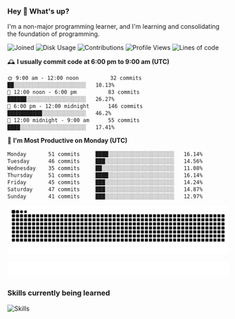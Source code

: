 ### Hey :wave: What's up?

I'm a non-major programming learner, and I'm learning and consolidating the foundation of programming.

<!--START_SECTION:waka-->
![Joined](http://img.shields.io/badge/Joined-7%20years%20ago-6D67E4?style=flat&labelColor=453C67)
![Disk Usage](http://img.shields.io/badge/Github%27s%20Storage-603.7%20MB-FD841F?style=flat&labelColor=E14D2A)
![Contributions](http://img.shields.io/badge/Contributions%20in%202024-26-7DCE13?style=flat&labelColor=2B7A0B)
![Profile Views](http://img.shields.io/badge/Profile%20Views-0-3AB4F2?style=flat&labelColor=0078AA)
![Lines of code](https://img.shields.io/badge/Lines%20of%20code-2%20Million%20Lines%20of%20code-FF8B8B?style=flat&labelColor=EB4747)

🕰️ **I usually commit code at 6:00 pm to 9:00 am (UTC)** 

```text
🌞 9:00 am - 12:00 noon          32 commits     ██░░░░░░░░░░░░░░░░░░░░░░░   10.13% 
🌆 12:00 noon - 6:00 pm          83 commits     ██████░░░░░░░░░░░░░░░░░░░   26.27% 
🌃 6:00 pm - 12:00 midnight      146 commits    ███████████░░░░░░░░░░░░░░   46.2% 
🌙 12:00 midnight - 9:00 am      55 commits     ████░░░░░░░░░░░░░░░░░░░░░   17.41%
```
📅 **I'm Most Productive on Monday (UTC)** 

```text
Monday       51 commits     ████░░░░░░░░░░░░░░░░░░░░░   16.14% 
Tuesday      46 commits     ███░░░░░░░░░░░░░░░░░░░░░░   14.56% 
Wednesday    35 commits     ██░░░░░░░░░░░░░░░░░░░░░░░   11.08% 
Thursday     51 commits     ████░░░░░░░░░░░░░░░░░░░░░   16.14% 
Friday       45 commits     ███░░░░░░░░░░░░░░░░░░░░░░   14.24% 
Saturday     47 commits     ███░░░░░░░░░░░░░░░░░░░░░░   14.87% 
Sunday       41 commits     ███░░░░░░░░░░░░░░░░░░░░░░   12.97%
```

<!--END_SECTION:waka-->

![Snake animation](https://raw.githubusercontent.com/dirname/dirname/output/snake.svg)

![metrics](github-metrics.svg)

### Skills currently being learned

![Skills](https://skillicons.dev/icons?i=linux,rust,go,solidity,typescript,bash,git,postgres,mysql,redis,mongo,docker,kubernetes,grafana,prometheus)

